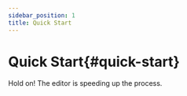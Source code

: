```yaml
---
sidebar_position: 1
title: Quick Start
---
```


# Quick Start{#quick-start}

Hold on! The editor is speeding up the process.

